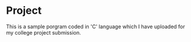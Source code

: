 # Project
This is a sample porgram coded in 'C' language which I have uploaded for my college project submission.
